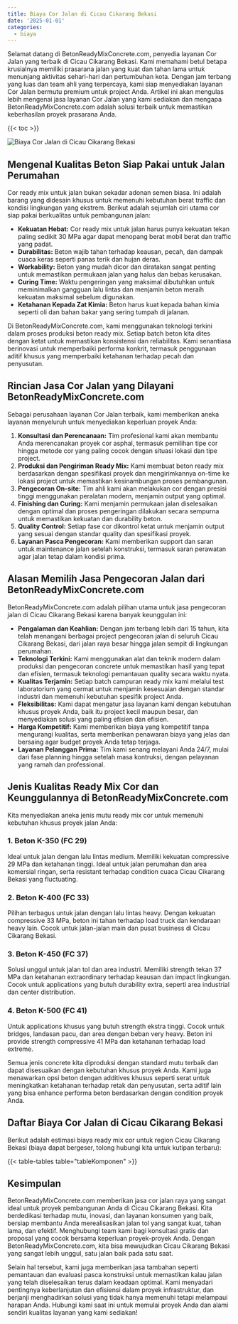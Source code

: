 ```yaml
---
title: Biaya Cor Jalan di Cicau Cikarang Bekasi
date: '2025-01-01'
categories:
  - biaya
---
```


Selamat datang di BetonReadyMixConcrete.com, penyedia layanan Cor Jalan yang terbaik di Cicau Cikarang Bekasi. Kami memahami betul betapa krusialnya memiliki prasarana jalan yang kuat dan tahan lama untuk menunjang aktivitas sehari-hari dan pertumbuhan kota. Dengan jam terbang yang luas dan team ahli yang terpercaya, kami siap menyediakan layanan Cor Jalan bermutu premium untuk project Anda. Artikel ini akan mengulas lebih mengenai jasa layanan Cor Jalan yang kami sediakan dan mengapa BetonReadyMixConcrete.com adalah solusi terbaik untuk memastikan keberhasilan proyek prasarana Anda.

{{< toc >}}

![Biaya Cor Jalan di Cicau Cikarang Bekasi](https://betoncor8.github.io/cor/harga-beton-readymix-concrete%20(29).png)

## Mengenal Kualitas Beton Siap Pakai untuk Jalan Perumahan

Cor ready mix untuk jalan bukan sekadar adonan semen biasa. Ini adalah barang yang didesain khusus untuk memenuhi kebutuhan berat traffic dan kondisi lingkungan yang ekstrem. Berikut adalah sejumlah ciri utama cor siap pakai berkualitas untuk pembangunan jalan:

- **Kekuatan Hebat:** Cor ready mix untuk jalan harus punya kekuatan tekan paling sedikit 30 MPa agar dapat menopang berat mobil berat dan traffic yang padat.
- **Durabilitas:** Beton wajib tahan terhadap keausan, pecah, dan dampak cuaca keras seperti panas terik dan hujan deras.
- **Workability:** Beton yang mudah dicor dan diratakan sangat penting untuk memastikan permukaan jalan yang halus dan bebas kerusakan.
- **Curing Time:** Waktu pengeringan yang maksimal dibutuhkan untuk meminimalkan gangguan lalu lintas dan menjamin beton meraih kekuatan maksimal sebelum digunakan.
- **Ketahanan Kepada Zat Kimia:** Beton harus kuat kepada bahan kimia seperti oli dan bahan bakar yang sering tumpah di jalanan.

Di BetonReadyMixConcrete.com, kami menggunakan teknologi terkini dalam proses produksi beton ready mix. Setiap batch beton kita dites dengan ketat untuk memastikan konsistensi dan reliabilitas. Kami senantiasa berinovasi untuk memperbaiki performa konkrit, termasuk penggunaan aditif khusus yang memperbaiki ketahanan terhadap pecah dan penyusutan.

## Rincian Jasa Cor Jalan yang Dilayani BetonReadyMixConcrete.com

Sebagai perusahaan layanan Cor Jalan terbaik, kami memberikan aneka layanan menyeluruh untuk menyediakan keperluan proyek Anda:

1. **Konsultasi dan Perencanaan:** Tim profesional kami akan membantu Anda merencanakan proyek cor asphal, termasuk pemilihan tipe cor hingga metode cor yang paling cocok dengan situasi lokasi dan tipe project.
2. **Produksi dan Pengiriman Ready Mix:** Kami membuat beton ready mix berdasarkan dengan spesifikasi proyek dan mengirimkannya on-time ke lokasi project untuk memastikan kesinambungan proses pembangunan.
3. **Pengecoran On-site:** Tim ahli kami akan melakukan cor dengan presisi tinggi menggunakan peralatan modern, menjamin output yang optimal.
4. **Finishing dan Curing:** Kami menjamin permukaan jalan diselesaikan dengan optimal dan proses pengeringan dilakukan secara sempurna untuk memastikan kekuatan dan durability beton.
5. **Quality Control:** Setiap fase cor dikontrol ketat untuk menjamin output yang sesuai dengan standar quality dan spesifikasi proyek.
6. **Layanan Pasca Pengecoran:** Kami memberikan support dan saran untuk maintenance jalan setelah konstruksi, termasuk saran perawatan agar jalan tetap dalam kondisi prima.

## Alasan Memilih Jasa Pengecoran Jalan dari BetonReadyMixConcrete.com

BetonReadyMixConcrete.com adalah pilihan utama untuk jasa pengecoran jalan di Cicau Cikarang Bekasi karena banyak keunggulan ini:

- **Pengalaman dan Keahlian:** Dengan jam terbang lebih dari 15 tahun, kita telah menangani berbagai project pengecoran jalan di seluruh Cicau Cikarang Bekasi, dari jalan raya besar hingga jalan sempit di lingkungan perumahan.
- **Teknologi Terkini:** Kami menggunakan alat dan teknik modern dalam produksi dan pengecoran concrete untuk memastikan hasil yang tepat dan efisien, termasuk teknologi pemantauan quality secara waktu nyata.
- **Kualitas Terjamin:** Setiap batch campuran ready mix kami melalui test laboratorium yang cermat untuk menjamin kesesuaian dengan standar industri dan memenuhi kebutuhan spesifik project Anda.
- **Fleksibilitas:** Kami dapat mengatur jasa layanan kami dengan kebutuhan khusus proyek Anda, baik itu project kecil maupun besar, dan menyediakan solusi yang paling efisien dan efisien.
- **Harga Kompetitif:** Kami memberikan biaya yang kompetitif tanpa mengurangi kualitas, serta memberikan penawaran biaya yang jelas dan bersaing agar budget proyek Anda tetap terjaga.
- **Layanan Pelanggan Prima:** Tim kami senang melayani Anda 24/7, mulai dari fase planning hingga setelah masa kontruksi, dengan pelayanan yang ramah dan professional.

## Jenis Kualitas Ready Mix Cor dan Keunggulannya di BetonReadyMixConcrete.com

Kita menyediakan aneka jenis mutu ready mix cor untuk memenuhi kebutuhan khusus proyek jalan Anda:

### 1\. Beton K-350 (FC 29)

Ideal untuk jalan dengan lalu lintas medium. Memiliki kekuatan compressive 29 MPa dan ketahanan tinggi. Ideal untuk jalan perumahan dan area komersial ringan, serta resistant terhadap condition cuaca Cicau Cikarang Bekasi yang fluctuating.

### 2\. Beton K-400 (FC 33)

Pilihan terbagus untuk jalan dengan lalu lintas heavy. Dengan kekuatan compressive 33 MPa, beton ini tahan terhadap load truck dan kendaraan heavy lain. Cocok untuk jalan-jalan main dan pusat business di Cicau Cikarang Bekasi.

### 3\. Beton K-450 (FC 37)

Solusi unggul untuk jalan tol dan area industri. Memiliki strength tekan 37 MPa dan ketahanan extraordinary terhadap keausan dan impact lingkungan. Cocok untuk applications yang butuh durability extra, seperti area industrial dan center distribution.

### 4\. Beton K-500 (FC 41)

Untuk applications khusus yang butuh strength ekstra tinggi. Cocok untuk bridges, landasan pacu, dan area dengan beban very heavy. Beton ini provide strength compressive 41 MPa dan ketahanan terhadap load extreme.

Semua jenis concrete kita diproduksi dengan standard mutu terbaik dan dapat disesuaikan dengan kebutuhan khusus proyek Anda. Kami juga menawarkan opsi beton dengan additives khusus seperti serat untuk meningkatkan ketahanan terhadap retak dan penyusutan, serta aditif lain yang bisa enhance performa beton berdasarkan dengan condition proyek Anda.

## Daftar Biaya Cor Jalan di Cicau Cikarang Bekasi

Berikut adalah estimasi biaya ready mix cor untuk region Cicau Cikarang Bekasi (biaya dapat bergeser, tolong hubungi kita untuk kutipan terbaru):

{{< table-tables table="tableKomponen" >}}

## Kesimpulan

BetonReadyMixConcrete.com memberikan jasa cor jalan raya yang sangat ideal untuk proyek pembangunan Anda di Cicau Cikarang Bekasi. Kita berdedikasi terhadap mutu, inovasi, dan layanan konsumen yang baik, bersiap membantu Anda merealisasikan jalan tol yang sangat kuat, tahan lama, dan efektif. Menghubungi team kami bagi konsultasi gratis dan proposal yang cocok bersama keperluan proyek-proyek Anda. Dengan BetonReadyMixConcrete.com, kita bisa mewujudkan Cicau Cikarang Bekasi yang sangat lebih unggul, satu jalan baik pada satu saat.

Selain hal tersebut, kami juga memberikan jasa tambahan seperti pemantauan dan evaluasi pasca konstruksi untuk memastikan kalau jalan yang telah diselesaikan terus dalam keadaan optimal. Kami menyadari pentingnya keberlanjutan dan efisiensi dalam proyek infrastruktur, dan berjanji menghadirkan solusi yang tidak hanya memenuhi tetapi melampaui harapan Anda. Hubungi kami saat ini untuk memulai proyek Anda dan alami sendiri kualitas layanan yang kami sediakan!
